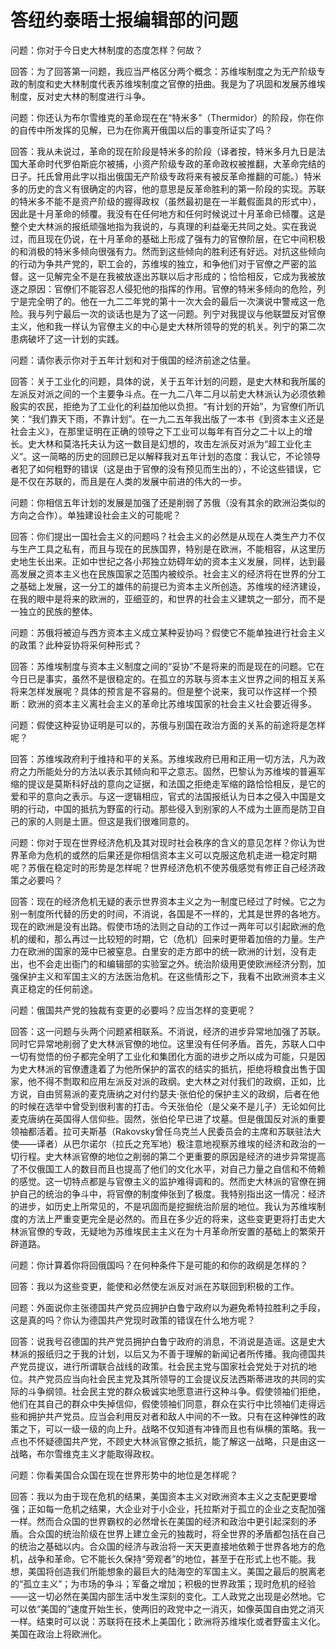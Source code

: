 # 答纽约泰晤士报编辑部的问题

问题：你对于今日史大林制度的态度怎样？何故？

回答：为了回答第一问题，我应当严格区分两个概念：苏维埃制度之为无产阶级专政的制度和史大林制度代表苏维埃制度之官僚的扭曲。我是为了巩固和发展苏维埃制度，反对史大林的制度进行斗争。

问题：你还认为布尔雪维克的革命现在在“特米多”（Thermidor）的阶段，你在你的自传中所发挥的见解，已为在你离开俄国以后的事变所证实了吗？

回答：我从未说过，革命的现在阶段是特米多的阶段（译者按，特米多月九日是法国大革命时代罗伯斯庇尔被捕，小资产阶级专政的革命政权被推翻，大革命完结的日子。托氏曾用此字以指出俄国无产阶级专政将来有被反革命推翻的可能。）特米多的历史的含义有很确定的内容，他的意思是反革命胜利的第一阶段的实现。苏联的特米多不能不是资产阶级的握得政权（虽然最初是在一半戴假面具的形式中），因此是十月革命的倾覆。我没有在任何地方和任何时候说过十月革命已倾覆。这是整个史大林派的报纸顽强地指为我说的，与真理的利益毫无共同之处。实在我说过，而且现在仍说，在十月革命的基础上形成了强有力的官僚阶层，在它中间积极的和消极的特米多倾向很强有力。然而到这些倾向的胜利还有好远。对抗这些倾向的行动为争共产党的，职工会的，苏维埃的独立，和争他们对于官僚之严密的监督。这一见解完全不是在我被放逐出苏联以后才形成的；恰恰相反，它成为我被放逐之原因：官僚们不能容忍人侵犯他的指挥的作用。官僚的特米多倾向的危险，列宁是完全明了的。他在一九二二年党的第十一次大会的最后一次演说中警戒这一危险。我与列宁最后一次的谈话也是为了这一问题。列宁对我提议与他联盟反对官僚主义，他和我一样认为官僚主义的中心是史大林所领导的党的机关。列宁的第二次患病破坏了这一计划的实践。

问题：请你表示你对于五年计划和对于俄国的经济前途之估量。

回答：关于工业化的问题，具体的说，关于五年计划的问题，是史大林和我所属的左派反对派之间的一个主要争斗点。在一九二八年二月以前史大林派认为必须依赖殷实的农民，拒绝为了工业化的利益加他以负担。“有计划的开始”，为官僚们所讥笑：“我们靠天下雨，不靠计划”。在一九二五年我出版了一本书《到资本主义还是社会主义》，在那里证明在正确的领导之下工业可以每年有百分之二十以上的增长。史大林和莫洛托夫认为这一数目是幻想的，攻击左派反对派为“超工业化主义”。这一简略的历史的回顾已足以解释我对五年计划的态度：我认它，不论领导者犯了如何粗野的错误（这是由于官僚的没有预见而生出的），不论这些错误，它是不仅在苏联的，而且是在人类的发展中前进的伟大的一步。

问题：你相信五年计划的发展是加强了还是削弱了苏俄（没有其余的欧洲沿类似的方向之合作）。单独建设社会主义的可能呢？

回答：你们提出一国社会主义的问题吗？社会主义的必然是从现在人类生产力不仅与生产工具之私有，而且与现在的民族国界，特别是在欧洲，不能相容，从这里历史地生长出来。正如中世纪之各小邦独立妨碍年幼的资本主义发展，同样，达到最高发展之资本主义也在民族国家之范围内被绞杀。社会主义的经济将在世界的分工之基础上发展，这一分工的雄伟的前提已为资本主义所创造。苏维埃的经济建设，在我的眼中是将来的欧洲的，亚细亚的，和世界的社会主义建筑之一部分，而不是一独立的民族的整体。

问题：苏俄将被迫与西方资本主义成立某种妥协吗？假使它不能单独进行社会主义的政策？此种妥协将采何种形式？

回答：苏维埃制度与资本主义制度之间的“妥协”不是将来的而是现在的问题。它在今日已是事实，虽然不是很稳定的。在孤立的苏联与资本主义世界之间的相互关系将来怎样发展呢？具体的预言是不容易的。但是整个说来，我可以作这样一个预断：欧洲的资本主义离社会主义的革命比苏维埃国家的社会主义社会要近得多。

问题：假使这种妥协证明是可以的，苏俄与别国在政治方面的关系的前途将是怎样呢？

回答：苏维埃政府利于维持和平的关系。苏维埃政府已用和正用一切方法，凡为政府之力所能处分的方法以表示其倾向和平之意志。固然，巴黎认为苏维埃的普遍军缩的提议是莫斯科好战的意向之证据，和法国之拒绝走军缩的路恰恰相反，是它的爱和平的意向之表示。与这一逻辑相应，官式的法国报纸认为日本之侵入中国是文明的行动，中国的抵抗为野蛮的行动。那些侵入到别家的人不成为土匪而是防卫自己的家的人则是土匪。但这是我们很难同意的。

问题：你对于现在世界经济危机及其对现时社会秩序的含义的意见怎样？你认为世界革命为危机的或然的后果还是你相信资本主义可以克服这危机走进一稳定时期呢？苏俄在稳定时的形势是怎样呢？世界经济危机不使苏俄感觉有修正自己经济政策之必要吗？

回答：现在的经济危机无疑的表示世界资本主义之为一制度已经过了时候。它之为别一制度所代替的历史的时间，不消说，各国是不一样的，尤其是世界的各地方。现在的欧洲是没有出路。假使市场的法则之自动的工作过一两年可以引起欧洲的危机的缓和，那么再过一比较短的时期，它（危机）回来时更带着加倍的力量。生产力在欧洲的国家的笼中已被窒息。白里安的走方郎中的统一欧洲的计划，没有走出，也不会走出衙门的和编辑部的实验室之外。统治阶级用更使欧洲经济分割，加强保护主义和军国主义的方法医治危机。在这些情形之下，我看不出欧洲资本主义真正稳定的任何前途。

问题：俄国共产党的独裁有变更的必要吗？应当怎样的变更呢？

回答：这一问题与头两个问题紧相联系。不消说，经济的进步异常地加强了苏联。同时它异常地削弱了史大林派官僚的地位。这里没有任何矛盾。首先，苏联人口中一切有觉悟的份子都完全明了工业化和集团化方面的进步之所以成为可能，只是因为史大林派的官僚遭逢着了为他所保护的富农的结实的抵抗，拒绝将粮食出售于国家，他不得不剽取和应用左派反对派的政纲。史大林之对付我们的政纲，正如，比方说，自由贸易派的麦克唐纳之对付约瑟夫·张伯伦的保护主义的政纲，后者在他的时候在选举中曾受到很利害的打击。今天张伯伦（是父亲不是儿子）无论如何比麦克唐纳在英国得人信仰些。固然，张伯伦早已进了坟墓。但是俄国反对派的重要领袖都活着。拉可夫斯基（Rakovsky曾任乌克兰人民委员会的主席和苏联驻法大使——译者）从巴尔诺尔（拉氏之充军地）极注意地视察苏维埃的经济和政治的一切行程。史大林派官僚的地位之削弱的第二个更重要的原因是经济的进步异常提高了不仅俄国工人的数目而且也提高了他们的文化水平，对自己力量之自信和不倚赖的感觉。这一切特点都是与官僚主义的监护难得调和的。然而史大林派的官僚在拥护自己的统治的争斗中，将官僚的制度伸张到了极度。我特别指出这一情况：经济的进步，如历史上所常见的，不是巩固而是挖掘统治阶层的地位。我认为苏维埃制度的方法上严重变更完全是必然的。而且在多少近的将来，这些变更更将打击史大林派官僚的专政，无疑地为苏维埃民主主义在为十月革命所安置的基础上的繁荣开辟道路。

问题：你计算着你将回俄国吗？在何种条件下是可能的和你的政纲是怎样的？

回答：我以为这些变更，能使和必然使左派反对派在苏联回到积极的工作。

问题：外面说你主张德国共产党员应拥护白鲁宁政府以为避免希特拉胜利之手段，这是真的吗？你认为德国共产党现时政策的错误在什么地方呢？

回答：说我号召德国的共产党员拥护白鲁宁政府的消息，不消说是造谣。这是史大林派的报纸归之于我的计划，以后又为不善于理解的新闻记者所传播。我向德国共产党员提议，进行所谓联合战线的政策。社会民主党与国家社会党处于对抗的地位。共产党员应当向社会民主党及其所领导的工会提议反法西斯蒂进攻的共同的实际的斗争纲领。社会民主党的群众极诚实地愿意进行这种斗争。假使领袖们拒绝，他们在其自己的群众中失掉信仰，假使领袖们同意，群众在实行中比领袖们走得远些和拥护共产党员。应当会利用反对者和敌人中间的不一致。只有在这种弹性的政策之下，可以一级一级的向上升。战略不仅知道有冲锋而且也有纵横的策略。我一点也不怀疑德国共产党，不顾史大林派官僚之抵抗，能了解这一战略，只是由这一战略，布尔雪维克主义才能取得政权。

问题：你看美国合众国在现在世界形势中的地位是怎样呢？

回答：我以为由于现在危机的结果，美国资本主义对欧洲资本主义之支配更要增强；正如每一危机之结果，大企业对于小企业，托拉斯对于孤立的企业之支配加强一样。然而合众国的世界霸权的必然增长在美国的经济和政治中更引起深刻的矛盾。合众国的统治阶级在世界上建立金元的独裁时，将全世界的矛盾都包括在自己的统治之基础以内。合众国的经济与政治将一天天更直接地依赖于世界各地方的危机，战争和革命。它不能长久保持“旁观者”的地位，甚至于在形式上也不能。我想，美国将创造我们所能想象的最巨大的陆海空的军国主义。美国之最后的脱离老的“孤立主义”；为市场的争斗；军备之增加；积极的世界政策；现时危机的经验——这一切必然在美国内部生活中发生深刻的变化。工人政党之出现是必然地。它可以依“美国的”速度开始生长，使两旧的政党中之一消灭，如像英国自由党之消灭一样。结束时可以说：苏联将在技术上美国化；欧洲将苏维埃化或者野蛮主义化。美国在政治上将欧洲化。
